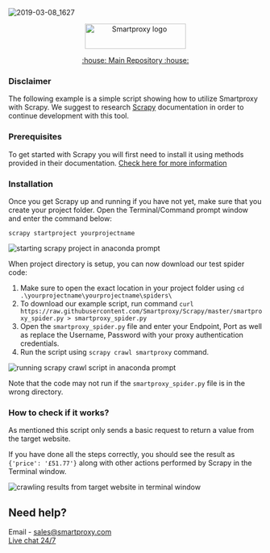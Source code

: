![2019-03-08_1627](https://github.com/Smartproxy/Scrapy/assets/160615885/482fc7fc-ac4e-443d-a763-23ac91e856af)<p align="center">
    <a href="https://smartproxy.com/"><img src="https://smartproxy.com/wp-content/themes/smartproxy/images/smartproxy-logo.svg" alt="Smartproxy logo" width="200" height="50"></a>
  </a>
</p>

<p align="center">
    <a href="https://github.com/Smartproxy/Smartproxy"> :house: Main Repository :house: </a>
</p>

### Disclaimer

The following example is a simple script showing how to utilize Smartproxy with Scrapy.
We suggest to research [Scrapy](https://docs.scrapy.org/en/latest/) documentation in order to continue development with this tool.

### Prerequisites

To get started with Scrapy you will first need to install it using methods provided in their documentation. [Check here for more information](https://docs.scrapy.org/en/latest/intro/install.html)

### Installation

Once you get Scrapy up and running if you have not yet, make sure that you create your project folder. Open the Terminal/Command prompt window and enter the command below:

```
scrapy startproject yourprojectname
```
<img src="https://i.imgur.com/YWqkKAS.png" alt="starting scrapy project in anaconda prompt">

When project directory is setup, you can now download our test spider code: 

1. Make sure to open the exact location in your project folder using `cd .\yourprojectname\yourprojectname\spiders\`
2. To download our example script, run command `curl https://raw.githubusercontent.com/Smartproxy/Scrapy/master/smartproxy_spider.py > smartproxy_spider.py`
3. Open the `smartproxy_spider.py` file and enter your Endpoint, Port as well as replace the Username, Password with your proxy authentication credentials.
4. Run the script using `scrapy crawl smartproxy` command.
<img src="https://i.imgur.com/fkgr0ep.png" alt="running scrapy crawl script in anaconda prompt">

Note that the code may not run if the `smartproxy_spider.py` file is in the wrong directory.

### How to check if it works?

As mentioned this script only sends a basic request to return a value from the target website.

If you have done all the steps correctly, you should see the result as `{'price': '£51.77'}` along with other actions performed by Scrapy in the Terminal window.

<img src="https://snipboard.io/0dr1Ch.jpg" alt="crawling results from target website in terminal window">

## Need help?
Email - sales@smartproxy.com
<br><a href="https://smartproxy.com">Live chat 24/7</a>


